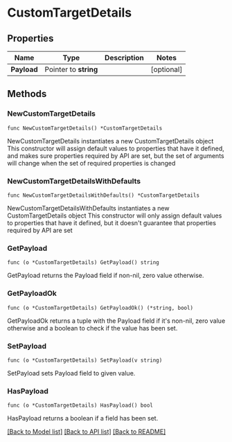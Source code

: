 # CustomTargetDetails

## Properties

Name | Type | Description | Notes
------------ | ------------- | ------------- | -------------
**Payload** | Pointer to **string** |  | [optional] 

## Methods

### NewCustomTargetDetails

`func NewCustomTargetDetails() *CustomTargetDetails`

NewCustomTargetDetails instantiates a new CustomTargetDetails object
This constructor will assign default values to properties that have it defined,
and makes sure properties required by API are set, but the set of arguments
will change when the set of required properties is changed

### NewCustomTargetDetailsWithDefaults

`func NewCustomTargetDetailsWithDefaults() *CustomTargetDetails`

NewCustomTargetDetailsWithDefaults instantiates a new CustomTargetDetails object
This constructor will only assign default values to properties that have it defined,
but it doesn't guarantee that properties required by API are set

### GetPayload

`func (o *CustomTargetDetails) GetPayload() string`

GetPayload returns the Payload field if non-nil, zero value otherwise.

### GetPayloadOk

`func (o *CustomTargetDetails) GetPayloadOk() (*string, bool)`

GetPayloadOk returns a tuple with the Payload field if it's non-nil, zero value otherwise
and a boolean to check if the value has been set.

### SetPayload

`func (o *CustomTargetDetails) SetPayload(v string)`

SetPayload sets Payload field to given value.

### HasPayload

`func (o *CustomTargetDetails) HasPayload() bool`

HasPayload returns a boolean if a field has been set.


[[Back to Model list]](../README.md#documentation-for-models) [[Back to API list]](../README.md#documentation-for-api-endpoints) [[Back to README]](../README.md)


